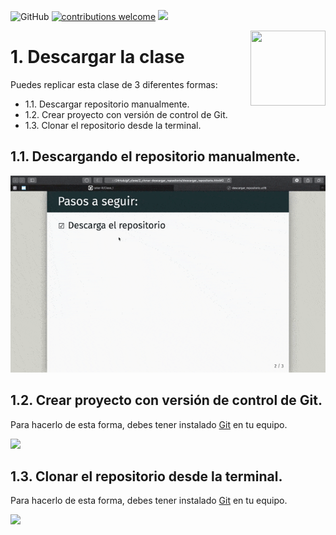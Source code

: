 ![GitHub](https://img.shields.io/github/license/taller-R/clase_3) [![contributions welcome](https://img.shields.io/badge/contributions-welcome-brightgreen.svg?style=flat)](https://github.com/taller-R/clase_3/issues) ![](https://img.shields.io/github/followers/taller-R?style=social)

<img src="https://avatars0.githubusercontent.com/u/69440432?s=400&u=96b3e58c713578b563d5c3d3c259f34965ac8e33&v=4" align="right" width=120 height=120 alt="" />

# 1. Descargar la clase

Puedes replicar esta clase de 3 diferentes formas:

- 1.1. Descargar repositorio manualmente.
- 1.2. Crear proyecto con versión de control de Git.
- 1.3. Clonar el repositorio desde la terminal.

## 1.1. Descargando el repositorio manualmente. 

![](help/pics/0_download.gif) 

## 1.2. Crear proyecto con versión de control de Git.

Para hacerlo de esta forma, debes tener instalado [Git](https://git-scm.com/downloads) en tu equipo.

![](help/pics/0_crear_proyecto.gif) 

## 1.3. Clonar el repositorio desde la terminal.

Para hacerlo de esta forma, debes tener instalado [Git](https://git-scm.com/downloads) en tu equipo.

![](help/pics/0_terminal.gif)


